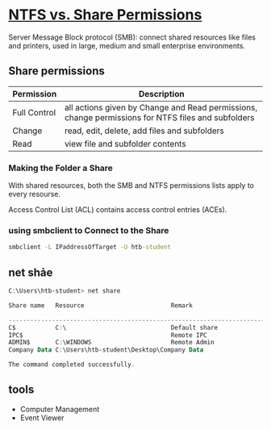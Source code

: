 # [NTFS vs. Share Permissions](https://academy.hackthebox.com/module/49/section/1017)

Server Message Block protocol (SMB): connect shared resources like files and printers, used in large, medium and small enterprise environments.

## Share permissions

| Permission | Description |
| --- | --- |
| Full Control | all actions given by Change and Read permissions, change permissions for NTFS files and subfolders |
| Change | read, edit, delete, add files and subfolders |
| Read | view file and subfolder contents |

### Making the Folder a Share

With shared resources, both the SMB and NTFS permissions lists apply to every resourse.

Access Control List (ACL) contains access control entries (ACEs).

### using smbclient to Connect to the Share

```cmd
smbclient -L IPaddressOfTarget -U htb-student
```

## net shảe

```powershell
C:\Users\htb-student> net share

Share name   Resource                        Remark

-------------------------------------------------------------------------------
C$           C:\                             Default share
IPC$                                         Remote IPC
ADMIN$       C:\WINDOWS                      Remote Admin
Company Data C:\Users\htb-student\Desktop\Company Data

The command completed successfully.
```

## tools

- Computer Management
- Event Viewer
